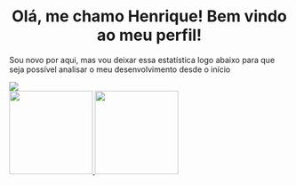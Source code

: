 <h1 align="center"> Olá, me chamo Henrique! Bem vindo ao meu perfil! </h1>

<p align="center" Atualmente estou estudando Administração na Universidade de São Paulo </p>
  <p align="center" Estou aprendendo python, tendo apenas uma pequena base como bagagem/>
    <p align="center" Procuro auxiliar com o que eu puder com base no que eu aprender em meus estudos, e da mesma forma, busco aprender e receber ajuda neles>
      <p align="center" Posso dar auxilio também em algumas questões envolvendo outras linguagens, como HTML e CSS ou então com SQL>
        <p align="center" Para entrar em contato comigo pode me chamar pelo Discord! Se quiser jogar alguma coisa também, estou sempre disponível>

<p>Sou novo por aqui, mas vou deixar essa estatística logo abaixo para que seja possível analisar o meu desenvolvimento desde o início </p>

<a href="https://tenor.com/pt-BR/view/cat-grin-smile-smirk-awkward-gif-22382508">
<img src="cat-grin.gif">
</a>

<div>
<a href="https://github.com/Osodnil">
<img height="150em" src="https://github-readme-stats.vercel.app/api/top-langs/?username=Osodnil&layout=compact&langs_count=7&theme=dracula"/>
<img height="150em" src="https://github-readme-stats.vercel.app/api?username=Osodnil&show_icons=true&theme=dracula&include_all_commits=true&count_private=true"/>
</div>
